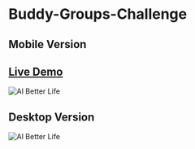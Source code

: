 # Buddy-Groups-Challenge

## Mobile Version

## [Live Demo](https://cyf-ofm-buddy-group-project.netlify.app/)

![AI Better Life](/assets/iPhone%2011%20Pro.png)

## Desktop Version

![AI Better Life](/assets/landing-page-1.png)
